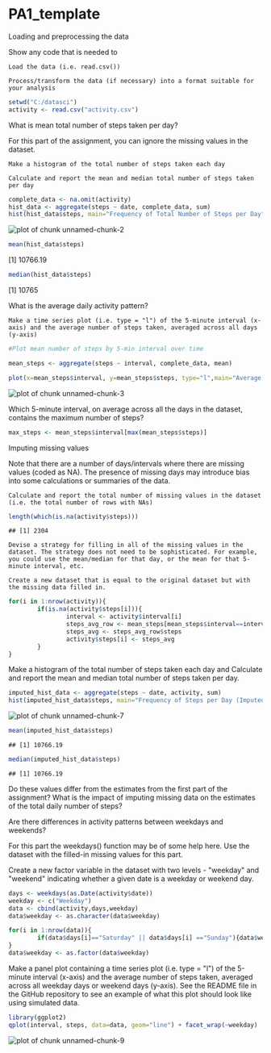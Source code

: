 PA1_template
=========================================================================

Loading and preprocessing the data

Show any code that is needed to

    Load the data (i.e. read.csv())

    Process/transform the data (if necessary) into a format suitable for your analysis



```r
setwd("C:/datasci")
activity <- read.csv("activity.csv")
```

What is mean total number of steps taken per day?

For this part of the assignment, you can ignore the missing values in the dataset.

    Make a histogram of the total number of steps taken each day

    Calculate and report the mean and median total number of steps taken per day



```r
complete_data <- na.omit(activity)
hist_data <- aggregate(steps ~ date, complete_data, sum)
hist(hist_data$steps, main="Frequency of Total Number of Steps per Day",xlab="Number of Steps")
```

![plot of chunk unnamed-chunk-2](figure/unnamed-chunk-2-1.png) 

```r
mean(hist_data$steps)
```

[1] 10766.19

```r
median(hist_data$steps)
```

[1] 10765

What is the average daily activity pattern?

    Make a time series plot (i.e. type = "l") of the 5-minute interval (x-axis) and the average number of steps taken, averaged across all days (y-axis)

   

```r
#Plot mean number of steps by 5-min interval over time

mean_steps <- aggregate(steps ~ interval, complete_data, mean)

plot(x=mean_steps$interval, y=mean_steps$steps, type="l",main="Average Number of Steps of 5-Minute Intervals",xlab="Interval",ylab="Number of Steps")
```

![plot of chunk unnamed-chunk-3](figure/unnamed-chunk-3-1.png) 

Which 5-minute interval, on average across all the days in the dataset, contains the maximum number of steps?


```r
max_steps <- mean_steps$interval[max(mean_steps$steps)]
```


Imputing missing values

Note that there are a number of days/intervals where there are missing values (coded as NA). The presence of missing days may introduce bias into some calculations or summaries of the data.

    Calculate and report the total number of missing values in the dataset (i.e. the total number of rows with NAs)
    

```r
length(which(is.na(activity$steps)))
```

```
## [1] 2304
```

    Devise a strategy for filling in all of the missing values in the dataset. The strategy does not need to be sophisticated. For example, you could use the mean/median for that day, or the mean for that 5-minute interval, etc.

    Create a new dataset that is equal to the original dataset but with the missing data filled in.


```r
for(i in 1:nrow(activity)){
        if(is.na(activity$steps[i])){
                interval <- activity$interval[i]
                steps_avg_row <- mean_steps[mean_steps$interval==interval,]
                steps_avg <- steps_avg_row$steps
                activity$steps[i] <- steps_avg
        }
}
```

Make a histogram of the total number of steps taken each day and Calculate and report the mean and median total number of steps taken per day. 


```r
imputed_hist_data <- aggregate(steps ~ date, activity, sum)
hist(imputed_hist_data$steps, main="Frequency of Steps per Day (Imputed Data Version)",xlab="Number of Steps")
```

![plot of chunk unnamed-chunk-7](figure/unnamed-chunk-7-1.png) 

```r
mean(imputed_hist_data$steps)
```

```
## [1] 10766.19
```

```r
median(imputed_hist_data$steps)
```

```
## [1] 10766.19
```

Do these values differ from the estimates from the first part of the assignment?
What is the impact of imputing missing data on the estimates of the total daily number of steps?


Are there differences in activity patterns between weekdays and weekends?

For this part the weekdays() function may be of some help here. Use the dataset with the filled-in missing values for this part.

Create a new factor variable in the dataset with two levels - "weekday" and "weekend" indicating whether a given date is a weekday or weekend day.


```r
days <- weekdays(as.Date(activity$date))
weekday <- c("Weekday")
data <- cbind(activity,days,weekday)
data$weekday <- as.character(data$weekday)

for(i in 1:nrow(data)){
        if(data$days[i]=="Saturday" || data$days[i] =="Sunday"){data$weekday[i] <- "Weekend"}
}
data$weekday <- as.factor(data$weekday)
```

Make a panel plot containing a time series plot (i.e. type = "l") of the 5-minute interval (x-axis) and the average number of steps taken, averaged across all weekday days or weekend days (y-axis). See the README file in the GitHub repository to see an example of what this plot should look like using simulated data.


```r
library(ggplot2)
qplot(interval, steps, data=data, geom="line") + facet_wrap(~weekday)
```

![plot of chunk unnamed-chunk-9](figure/unnamed-chunk-9-1.png) 








